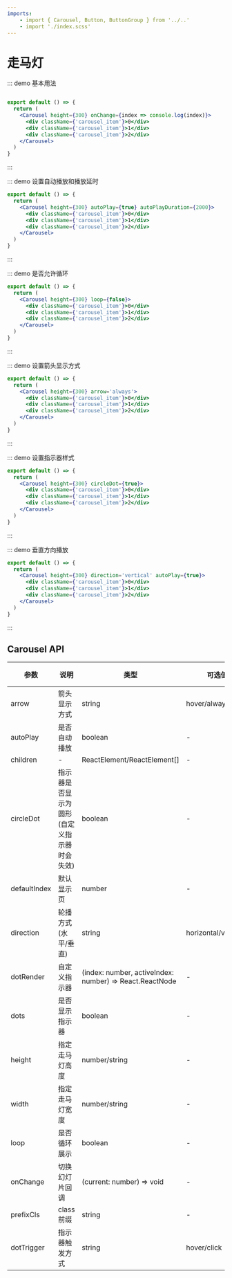 ```yaml
---
imports:
    - import { Carousel, Button, ButtonGroup } from '../..'
    - import './index.scss'
---
```

# 走马灯

::: demo
基本用法

```jsx

export default () => {
  return (
    <Carousel height={300} onChange={index => console.log(index)}>
      <div className={'carousel_item'}>0</div>
      <div className={'carousel_item'}>1</div>
      <div className={'carousel_item'}>2</div>
    </Carousel>
  )
}

```

:::

::: demo
设置自动播放和播放延时

```jsx
export default () => {
  return (
    <Carousel height={300} autoPlay={true} autoPlayDuration={2000}>
      <div className={'carousel_item'}>0</div>
      <div className={'carousel_item'}>1</div>
      <div className={'carousel_item'}>2</div>
    </Carousel>
  )
}

```

:::

::: demo
是否允许循环

```jsx
export default () => {
  return (
    <Carousel height={300} loop={false}>
      <div className={'carousel_item'}>0</div>
      <div className={'carousel_item'}>1</div>
      <div className={'carousel_item'}>2</div>
    </Carousel>
  )
}

```

:::

::: demo
设置箭头显示方式

```jsx
export default () => {
  return (
    <Carousel height={300} arrow='always'>
      <div className={'carousel_item'}>0</div>
      <div className={'carousel_item'}>1</div>
      <div className={'carousel_item'}>2</div>
    </Carousel>
  )
}

```

:::

::: demo
设置指示器样式

```jsx
export default () => {
  return (
    <Carousel height={300} circleDot={true}>
      <div className={'carousel_item'}>0</div>
      <div className={'carousel_item'}>1</div>
      <div className={'carousel_item'}>2</div>
    </Carousel>
  )
}

```

:::

::: demo
垂直方向播放

```jsx
export default () => {
  return (
    <Carousel height={300} direction='vertical' autoPlay={true}>
      <div className={'carousel_item'}>0</div>
      <div className={'carousel_item'}>1</div>
      <div className={'carousel_item'}>2</div>
    </Carousel>
  )
}

```

:::

## Carousel API

| 参数    | 说明             | 类型        | 可选值       | 默认值 | 是否必填|
| ------- | --------------- | ---------- | -------- | ------ | -----|
| arrow  | 箭头显示方式     | string |   hover/always/none    |   hover   | false|
| autoPlay  | 是否自动播放     | boolean |      -       |   false  | false|
| children  | -     | ReactElement/ReactElement[] |    -       |   -  | true|
| circleDot  | 指示器是否显示为圆形(自定义指示器时会失效)     | boolean |    -       |   false  | false|
| defaultIndex  | 默认显示页     | number  |    -       |   0  | false|
| direction  | 轮播方式(水平/垂直)     | string  |    horizontal/vertical      |   horizontal  | false|
| dotRender  | 自定义指示器    | (index: number, activeIndex: number) => React.ReactNode  |    -       |   -  | false|
| dots  | 是否显示指示器     | boolean  |    -       |   true  | false|
| height  | 指定走马灯高度     | number/string  |    -       |   auto  | false|
| width  | 指定走马灯宽度     | number/string  |    -       |   100%  | false|
| loop  | 是否循环展示     | boolean  |    -       |   true  | false|
| onChange  | 切换幻灯片回调     | (current: number) => void  |    -       |   -  | false|
| prefixCls  | class前缀     | string  |    -       |   xl-carousel  | false|
| dotTrigger  | 指示器触发方式     | string  |    hover/click       |   click  | false|
